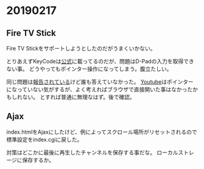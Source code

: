 # 20190217
## Fire TV Stick
Fire TV Stickをサポートしようとしたのだがうまくいかない。

とりあえずKeyCodeは[公式](https://developer.amazon.com/ja/docs/fire-tv/supporting-controllers-in-web-apps.html)に載ってるのだが、問題はD-Padの入力を取得できない事。
どうやってもポインター操作になってしまう。腹立たしい。

同じ問題は[報告されている](https://stackoverflow.com/questions/54300960/optimizing-a-html5-website-for-firetv-firestick)けど誰も答えていなかった。
[Youtube](https://www.youtube.com/tv)はポインターになっていない気がするが、よく考えればブラウザで直接開いた事はなかったかもしれない。
とすれば普通に無理なはず。後で確認。

## Ajax
index.htmlをAjaxにしたけど、例によってスクロール場所がリセットされるので標準設定をindex.cgiに戻した。

対策はどこかに最後に再生したチャンネルを保存する事だな。
ローカルストレージに保存するか。
